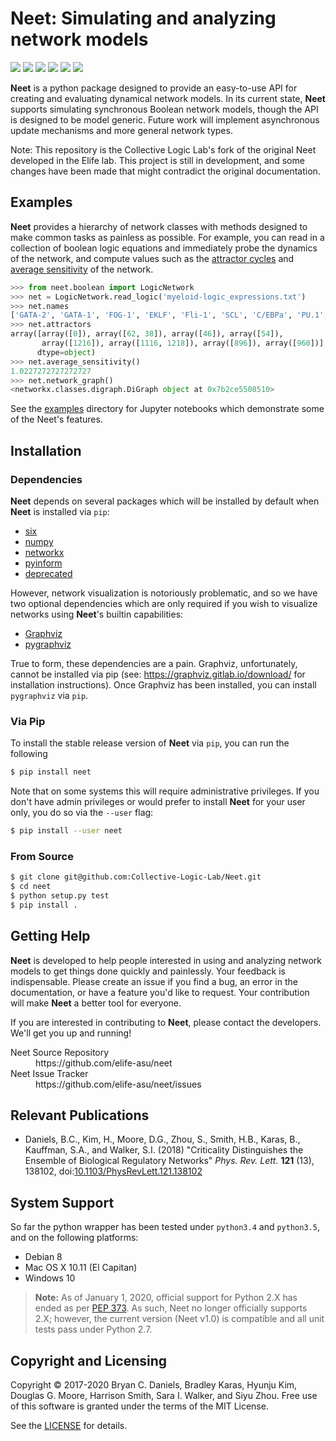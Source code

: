 # Neet: Simulating and analyzing network models

[![][doc-stable-img]][doc-stable-url] [![][doc-latest-img]][doc-latest-url] [![][travis-img]][travis-url] [![][appveyor-img]][appveyor-url] [![][codecov-img]][codecov-url] [![][doi-img]][doi-url]

[travis-img]: https://travis-ci.org/ELIFE-ASU/Neet.svg?branch=master
[travis-url]: https://travis-ci.org/ELIFE-ASU/Neet

[appveyor-img]: https://ci.appveyor.com/api/projects/status/eyrn6l2wygeglnx5/branch/master?svg=true
[appveyor-url]: https://ci.appveyor.com/project/dglmoore/neet-awnxe/branch/master

[codecov-img]: https://codecov.io/gh/elife-asu/neet/branch/master/graph/badge.svg
[codecov-url]: https://codecov.io/gh/elife-asu/neet

[doc-latest-img]: https://img.shields.io/badge/docs-latest-blue.svg
[doc-latest-url]: https://neet.readthedocs.io/en/latest

[doc-stable-img]: https://img.shields.io/badge/docs-stable-blue.svg
[doc-stable-url]: https://neet.readthedocs.io/en/stable

[doi-img]: https://zenodo.org/badge/DOI/10.5281/zenodo.3489785.svg
[doi-url]: https://doi.org/10.5281/zenodo.3489785

**Neet** is a python package designed to provide an easy-to-use API for creating
and evaluating dynamical network models. In its current state, **Neet** supports
simulating synchronous Boolean network models, though the API is designed to be
model generic. Future work will implement asynchronous update mechanisms and
more general network types.

Note: This repository is the Collective Logic Lab's fork of the original Neet
developed in the Elife lab.  This project is still in development, and some
changes have been made that might contradict the original documentation.

## Examples

**Neet** provides a hierarchy of network classes with methods designed to make common tasks as
painless as possible. For example, you can read in a collection of boolean logic equations and
immediately probe the dynamics of the network, and compute values such as the
[attractor cycles](https://neet.readthedocs.io/en/stable/api/landscape.html#neet.LandscapeMixin.attractors)
and
[average sensitivity](https://neet.readthedocs.io/en/stable/api/boolean/sensitivity.html#neet.boolean.SensitivityMixin.average_sensitivity)
of the network.

```python
>>> from neet.boolean import LogicNetwork
>>> net = LogicNetwork.read_logic('myeloid-logic_expressions.txt')
>>> net.names
['GATA-2', 'GATA-1', 'FOG-1', 'EKLF', 'Fli-1', 'SCL', 'C/EBPa', 'PU.1', 'cJun', 'EgrNab', 'Gfi-1']
>>> net.attractors
array([array([0]), array([62, 38]), array([46]), array([54]),
       array([1216]), array([1116, 1218]), array([896]), array([960])],
      dtype=object)
>>> net.average_sensitivity()
1.0227272727272727
>>> net.network_graph()
<networkx.classes.digraph.DiGraph object at 0x7b2ce5508510>
```

See the [examples](examples) directory for Jupyter notebooks which demonstrate some of the Neet's features.

## Installation

### Dependencies

**Neet** depends on several packages which will be installed by default when **Neet** is installed
via `pip`:

* [six](https://pypi.org/project/six/)
* [numpy](https://pypi.org/project/numpy/)
* [networkx](https://pypi.org/project/networkx/)
* [pyinform](https://pypi.org/project/pyinform/)
* [deprecated](https://pypi.org/project/Deprecated/)

However, network visualization is notoriously problematic, and so we have two optional dependencies
which are only required if you wish to visualize networks using **Neet**'s builtin capabilities:

* [Graphviz](https://graphviz.org/)
* [pygraphviz](https://pypi.org/project/pygraphviz/)

True to form, these dependencies are a pain. Graphviz, unfortunately, cannot be installed via pip
(see: https://graphviz.gitlab.io/download/ for installation instructions). Once Graphviz has been
installed, you can install `pygraphviz` via `pip`.

### Via Pip

To install the stable release version of **Neet** via `pip`, you can run the following

```bash
$ pip install neet
```

Note that on some systems this will require administrative privileges. If you
don't have admin privileges or would prefer to install **Neet** for your user
only, you do so via the `--user` flag:

```bash
$ pip install --user neet
```

### From Source
```bash
$ git clone git@github.com:Collective-Logic-Lab/Neet.git
$ cd neet
$ python setup.py test
$ pip install .
```

## Getting Help
**Neet** is developed to help people interested in using and analyzing network
models to get things done quickly and painlessly. Your feedback is
indispensable. Please create an issue if you find a bug, an error in the
documentation, or have a feature you'd like to request. Your contribution will
make **Neet** a better tool for everyone.

If you are interested in contributing to **Neet**, please contact the
developers. We'll get you up and running!

<dl>
  <dt>Neet Source Repository</dt>
  <dd>https://github.com/elife-asu/neet</dd>
  <dt>Neet Issue Tracker</dt>
  <dd>https://github.com/elife-asu/neet/issues</dd>
</dl>

## Relevant Publications

- Daniels, B.C., Kim, H., Moore, D.G., Zhou, S., Smith, H.B., Karas, B.,
  Kauffman, S.A., and Walker, S.I. (2018) "Criticality Distinguishes the
  Ensemble of Biological Regulatory Networks" *Phys. Rev. Lett.* **121** (13),
  138102, doi:[10.1103/PhysRevLett.121.138102](https://doi.org/10.1103/PhysRevLett.121.138102)

## System Support

So far the python wrapper has been tested under `python3.4` and `python3.5`, and on the following
platforms:

* Debian 8
* Mac OS X 10.11 (El Capitan)
* Windows 10

> **Note:** As of January 1, 2020, official support for Python 2.X  has ended as per [PEP
373](https://www.python.org/dev/peps/pep-0373/#maintenance-releases). As such, Neet no longer
officially supports 2.X; however, the current version (Neet v1.0) is compatible and all unit tests
pass under Python 2.7.

## Copyright and Licensing
Copyright © 2017-2020 Bryan C. Daniels, Bradley Karas, Hyunju Kim, Douglas G.
Moore, Harrison Smith, Sara I. Walker, and Siyu Zhou. Free use of this software is
granted under the terms of the MIT License.

See the [LICENSE](https://github.com/elife-asu/neet/blob/master/LICENSE) for
details.
